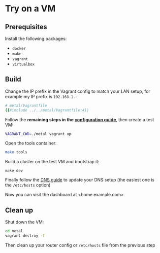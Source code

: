 # Try on a VM

## Prerequisites

Install the following packages:

- `docker`
- `make`
- `vagrant`
- `virtualbox`

## Build

Change the IP prefix in the Vagrant config to match your LAN setup, for example my IP prefix is `192.168.1.`:

```ruby
# metal/Vagrantfile
{{#include ../../metal/Vagrantfile:4}}
```

Follow the **remaining steps in the [configuration guide](./deployment/configuration.md)**, then create a test VM:

```sh
VAGRANT_CWD=./metal vagrant up
```

Open the tools container:

```sh
make tools
```

Build a cluster on the test VM and bootstrap it:

```
make dev
```

Finally follow the [DNS guide](./deployment/dns.md) to update your DNS setup (the easiest one is the `/etc/hosts` option)

Now you can visit the dashboard at <home.example.com>

## Clean up

Shut down the VM:

```sh
cd metal
vagrant destroy -f
```

Then clean up your router config or `/etc/hosts` file from the previous step
